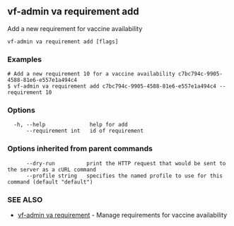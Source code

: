 ## vf-admin va requirement add

Add a new requirement for vaccine availability

```
vf-admin va requirement add [flags]
```

### Examples

```
# Add a new requirement 10 for a vaccine availability c7bc794c-9905-4588-81e6-e557e1a494c4
$ vf-admin va requirement add c7bc794c-9905-4588-81e6-e557e1a494c4 --requirement 10

```

### Options

```
  -h, --help              help for add
      --requirement int   id of requirement
```

### Options inherited from parent commands

```
      --dry-run          print the HTTP request that would be sent to the server as a cURL command
      --profile string   specifies the named profile to use for this command (default "default")
```

### SEE ALSO

* [vf-admin va requirement](vf-admin_va_requirement.md)	 - Manage requirements for vaccine availability

